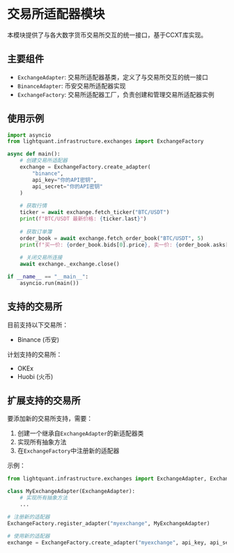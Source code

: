 # 交易所适配器模块

本模块提供了与各大数字货币交易所交互的统一接口，基于CCXT库实现。

## 主要组件

- `ExchangeAdapter`: 交易所适配器基类，定义了与交易所交互的统一接口
- `BinanceAdapter`: 币安交易所适配器实现
- `ExchangeFactory`: 交易所适配器工厂，负责创建和管理交易所适配器实例

## 使用示例

```python
import asyncio
from lightquant.infrastructure.exchanges import ExchangeFactory

async def main():
    # 创建交易所适配器
    exchange = ExchangeFactory.create_adapter(
        "binance",
        api_key="你的API密钥",
        api_secret="你的API密钥"
    )
    
    # 获取行情
    ticker = await exchange.fetch_ticker("BTC/USDT")
    print(f"BTC/USDT 最新价格: {ticker.last}")
    
    # 获取订单簿
    order_book = await exchange.fetch_order_book("BTC/USDT", 5)
    print(f"买一价: {order_book.bids[0].price}, 卖一价: {order_book.asks[0].price}")
    
    # 关闭交易所连接
    await exchange._exchange.close()

if __name__ == "__main__":
    asyncio.run(main())
```

## 支持的交易所

目前支持以下交易所：

- Binance (币安)

计划支持的交易所：

- OKEx
- Huobi (火币)

## 扩展支持的交易所

要添加新的交易所支持，需要：

1. 创建一个继承自`ExchangeAdapter`的新适配器类
2. 实现所有抽象方法
3. 在`ExchangeFactory`中注册新的适配器

示例：

```python
from lightquant.infrastructure.exchanges import ExchangeAdapter, ExchangeFactory

class MyExchangeAdapter(ExchangeAdapter):
    # 实现所有抽象方法
    ...

# 注册新的适配器
ExchangeFactory.register_adapter("myexchange", MyExchangeAdapter)

# 使用新的适配器
exchange = ExchangeFactory.create_adapter("myexchange", api_key, api_secret)
``` 